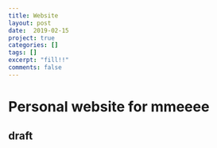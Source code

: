 ```yaml
---
title: Website
layout: post
date:  2019-02-15
project: true
categories: []
tags: []
excerpt: "fill!!"
comments: false
---
```

# Personal website for mmeeee
## draft
